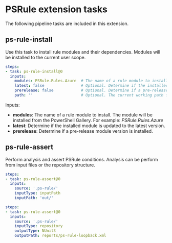 # PSRule extension tasks

The following pipeline tasks are included in this extension.

## ps-rule-install

Use this task to install rule modules and their dependencies.
Modules will be installed to the current user scope.

```yaml
steps:
- task: ps-rule-install@0
  inputs:
    modules: PSRule.Rules.Azure  # The name of a rule module to install.
    latest: false                # Optional. Determine if the installed module is updated to the latest version.
    prerelease: false            # Optional. Determine if a pre-release module version is installed.
    path: ''                     # Optional. The current working path for the task to execute from.
```

Inputs:

- **modules**: The name of a rule module to install.
The module will be installed from the PowerShell Gallery.
For example: _PSRule.Rules.Azure_
- **latest**: Determine if the installed module is updated to the latest version.
- **prerelease**: Determine if a pre-release module version is installed.

## ps-rule-assert

Perform analysis and assert PSRule conditions.
Analysis can be perform from input files or the repository structure.

```yaml
steps:
- task: ps-rule-assert@0
  inputs:
    source: '.ps-rule/'
    inputType: inputPath
    inputPath: 'out/'
```

```yaml
steps:
- task: ps-rule-assert@0
  inputs:
    source: '.ps-rule/'
    inputType: repository
    outputType: NUnit3
    outputPath: reports/ps-rule-loopback.xml
```
